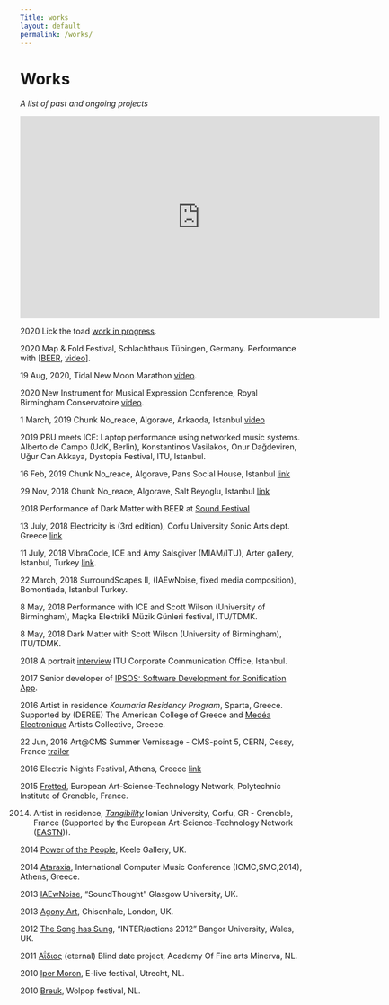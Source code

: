 ```yaml
---
Title: works
layout: default
permalink: /works/
---
```


# Works

_A list of past and ongoing projects_

<iframe src="https://player.vimeo.com/video/395138259" width="640" height="360" frameborder="0" allow="autoplay; fullscreen" allowfullscreen></iframe>

2020 Lick the toad [work in progress](https://konvas.github.io/lick-the-toad/).

2020	Map & Fold Festival, Schlachthaus Tübingen, Germany. Performance with [[BEER](https://www.birmingham.ac.uk/facilities/ea-studios/research/beer.aspx), [video](https://www.youtube.com/watch?v=tn0N1R2Ej3Y&list=PLiCZTYIqSUAb4gVwlbsaXl9bKT-V3xRoG&index=3&t=437s)].

19 Aug, 2020, Tidal New Moon Marathon [video](https://www.youtube.com/watch?v=qBU_bkPHt-I&list=PLiCZTYIqSUAb4gVwlbsaXl9bKT-V3xRoG&index=6&t=1258s).

2020 New Instrument for Musical Expression Conference, Royal Birmingham Conservatoire [video](https://www.youtube.com/watch?v=4C8E559Pc30&list=PLiCZTYIqSUAb4gVwlbsaXl9bKT-V3xRoG&index=1&t=197s).

1 March, 2019 Chunk No_reace, Algorave, Arkaoda, Istanbul [video](https://player.vimeo.com/video/395138259)

2019 PBU meets ICE: Laptop performance using networked music systems. Alberto de Campo (UdK, Berlin), Konstantinos Vasilakos, Onur Dağdeviren, Uğur Can Akkaya, Dystopia Festival, ITU, Istanbul.

16 Feb, 2019 Chunk No_reace, Algorave, Pans Social House, Istanbul [link](https://www.facebook.com/events/338124093462507/)

29 Nov, 2018 Chunk No_reace, Algorave, Salt Beyoglu, Istanbul [link](https://saltonline.org/tr/1906/uzun-perembe-kasm-2018?agenda)

2018 Performance of Dark Matter with BEER at [Sound Festival](https://sound-scotland.co.uk)

13 July, 2018 Electricity is (3rd edition), Corfu University Sonic Arts dept. Greece [link](https://music.ionio.gr/sonicarts/events/live-electronics/)

11 July, 2018 VibraCode, ICE and Amy Salsgiver (MIAM/ITU), Arter gallery, Istanbul, Turkey [link](https://www.miam.itu.edu.tr/en/2018/06/22/arter-miam-18-summer-events/).

22 March, 2018 SurroundScapes II, (IAEwNoise, fixed media composition), Bomontiada, Istanbul Turkey.

8 May, 2018 Performance with ICE and Scott Wilson (University of Birmingham), Maçka Elektrikli Müzik Günleri festival, ITU/TDMK.

8 May, 2018 Dark Matter with Scott Wilson (University of Birmingham), ITU/TDMK.

2018 A portrait [interview](https://www.youtube.com/watch?v=BgZCTDp0wrc) ITU Corporate Communication Office, Istanbul.

2017 Senior developer of [IPSOS: Software Development for Sonification App](http://ipsos.web.cern.ch/).

2016 Artist in residence _Koumaria Residency Program_, Sparta, Greece. Supported by (DEREE) The American College of Greece and [Medéa Electronique](http://medeaelectronique.com/koumaria/) Artists Collective, Greece.

22 Jun, 2016 Art@CMS Summer Vernissage - CMS-point 5, CERN, Cessy, France [trailer](https://www.youtube.com/watch?v=U2aDudtCiY4&t=2s)

2016 Electric Nights Festival, Athens, Greece [link](http://www.medeaelectronique.com/electricnights/electric-nights-2016/)

2015 [Fretted](http://www.eastn.eu/EASTNPiece/fretted), European Art-Science-Technology Network, Polytechnic Institute of Grenoble, France.

2014. Artist in residence, [_Tangibility_](https://vimeo.com/album/2920585) Ionian University, Corfu, GR - Grenoble, France (Supported by the European Art-Science-Technology Network ([EASTN](http://www.eastn.eu))).

2014 [Power of the People](https://konstantinosvasilakos.wordpress.com/sounds/pop/), Keele Gallery, UK.

2014 [Ataraxia](https://vimeo.com/87510975), International Computer Music Conference (ICMC,SMC,2014), Athens, Greece.

2013 [IAEwNoise](http://www.soundthought.co.uk/journal2014/konstantinos-vasilakos-live-coding/), “SoundThought” Glasgow University, UK.

2013 [Agony Art](https://vimeo.com/77957125), Chisenhale, London, UK.

2012 [The Song has Sung](https://konstantinosvasilakos.wordpress.com/sounds/hapticgestural-interface-investigations-with-a-wiimote/), “INTER/actions 2012” Bangor University, Wales, UK.

2011 [Αΐδιος](https://vimeo.com/151815740) (eternal) Blind date project, Academy Of Fine arts Minerva, NL.

2010 [Iper Moron](https://vimeo.com/98139897), E-live festival, Utrecht, NL.

2010 [Breuk](https://vimeo.com/15463687), Wolpop festival, NL.




